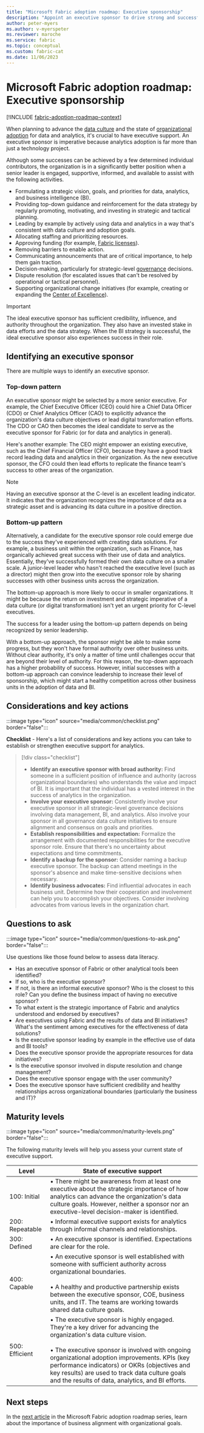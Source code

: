 ```yaml
---
title: "Microsoft Fabric adoption roadmap: Executive sponsorship"
description: "Appoint an executive sponsor to drive strong and successful adoption of Microsoft Fabric."
author: peter-myers
ms.author: v-myerspeter
ms.reviewer: maroche
ms.service: fabric
ms.topic: conceptual
ms.custom: fabric-cat
ms.date: 11/06/2023
---
```


# Microsoft Fabric adoption roadmap: Executive sponsorship

[!INCLUDE [fabric-adoption-roadmap-context](includes/fabric-adoption-roadmap-context.md)]

When planning to advance the [data culture](fabric-adoption-roadmap-data-culture.md) and the state of [organizational adoption](fabric-adoption-roadmap-maturity-levels.md#organizational-adoption-maturity-levels) for data and analytics, it's crucial to have executive support. An executive sponsor is imperative because analytics adoption is far more than just a technology project.

Although some successes can be achieved by a few determined individual contributors, the organization is in a significantly better position when a senior leader is engaged, supportive, informed, and available to assist with the following activities.

- Formulating a strategic vision, goals, and priorities for data, analytics, and business intelligence (BI).
- Providing top-down guidance and reinforcement for the data strategy by regularly promoting, motivating, and investing in strategic and tactical planning.
- Leading by example by actively using data and analytics in a way that's consistent with data culture and adoption goals.
- Allocating staffing and prioritizing resources.
- Approving funding (for example, [Fabric licenses](/fabric/enterprise/licenses)).
- Removing barriers to enable action.
- Communicating announcements that are of critical importance, to help them gain traction.
- Decision-making, particularly for strategic-level [governance](fabric-adoption-roadmap-governance.md) decisions.
- Dispute resolution (for escalated issues that can't be resolved by operational or tactical personnel).
- Supporting organizational change initiatives (for example, creating or expanding the [Center of Excellence](fabric-adoption-roadmap-center-of-excellence.md)).

> [!IMPORTANT]
> The ideal executive sponsor has sufficient credibility, influence, and authority throughout the organization. They also have an invested stake in data efforts and the data strategy. When the BI strategy is successful, the ideal executive sponsor also experiences success in their role.

## Identifying an executive sponsor

There are multiple ways to identify an executive sponsor.

### Top-down pattern

An executive sponsor might be selected by a more senior executive. For example, the Chief Executive Officer (CEO) could hire a Chief Data Officer (CDO) or Chief Analytics Officer (CAO) to explicitly advance the organization's data culture objectives or lead digital transformation efforts. The CDO or CAO then becomes the ideal candidate to serve as the executive sponsor for Fabric (or for data and analytics in general).

Here's another example: The CEO might empower an existing executive, such as the Chief Financial Officer (CFO), because they have a good track record leading data and analytics in their organization. As the new executive sponsor, the CFO could then lead efforts to replicate the finance team's success to other areas of the organization.

> [!NOTE]
> Having an executive sponsor at the C-level is an excellent leading indicator. It indicates that the organization recognizes the importance of data as a strategic asset and is advancing its data culture in a positive direction.

### Bottom-up pattern

Alternatively, a candidate for the executive sponsor role could emerge due to the success they've experienced with creating data solutions. For example, a business unit within the organization, such as Finance, has organically achieved great success with their use of data and analytics. Essentially, they've successfully formed their own data culture on a smaller scale. A junior-level leader who hasn't reached the executive level (such as a director) might then grow into the executive sponsor role by sharing successes with other business units across the organization.

The bottom-up approach is more likely to occur in smaller organizations. It might be because the return on investment and strategic imperative of a data culture (or digital transformation) isn't yet an urgent priority for C-level executives.

The success for a leader using the bottom-up pattern depends on being recognized by senior leadership.

With a bottom-up approach, the sponsor might be able to make some progress, but they won't have formal authority over other business units. Without clear authority, it's only a matter of time until challenges occur that are beyond their level of authority. For this reason, the top-down approach has a higher probability of success. However, initial successes with a bottom-up approach can convince leadership to increase their level of sponsorship, which might start a healthy competition across other business units in the adoption of data and BI.

## Considerations and key actions

:::image type="icon" source="media/common/checklist.png" border="false":::

**Checklist** - Here's a list of considerations and key actions you can take to establish or strengthen executive support for analytics.

> [!div class="checklist"]
> - **Identify an executive sponsor with broad authority:** Find someone in a sufficient position of influence and authority (across organizational boundaries) who understands the value and impact of BI. It is important that the individual has a vested interest in the success of analytics in the organization.
> - **Involve your executive sponsor:** Consistently involve your executive sponsor in all strategic-level governance decisions involving data management, BI, and analytics. Also involve your sponsor in all governance data culture initiatives to ensure alignment and consensus on goals and priorities.
> - **Establish responsibilities and expectation:** Formalize the arrangement with documented responsibilities for the executive sponsor role. Ensure that there's no uncertainty about expectations and time commitments.
> - **Identify a backup for the sponsor:** Consider naming a backup executive sponsor. The backup can attend meetings in the sponsor's absence and make time-sensitive decisions when necessary.
> - **Identify business advocates:** Find influential advocates in each business unit. Determine how their cooperation and involvement can help you to accomplish your objectives. Consider involving advocates from various levels in the organization chart.

## Questions to ask

:::image type="icon" source="media/common/questions-to-ask.png" border="false":::

Use questions like those found below to assess data literacy.

- Has an executive sponsor of Fabric or other analytical tools been identified?
- If so, who is the executive sponsor?
- If not, is there an informal executive sponsor? Who is the closest to this role? Can you define the business impact of having no executive sponsor?
- To what extent is the strategic importance of Fabric and analytics understood and endorsed by executives?
- Are executives using Fabric and the results of data and BI initiatives? What's the sentiment among executives for the effectiveness of data solutions?
- Is the executive sponsor leading by example in the effective use of data and BI tools?
- Does the executive sponsor provide the appropriate resources for data initiatives?
- Is the executive sponsor involved in dispute resolution and change management?
- Does the executive sponsor engage with the user community?
- Does the executive sponsor have sufficient credibility and healthy relationships across organizational boundaries (particularly the business and IT)?

## Maturity levels

:::image type="icon" source="media/common/maturity-levels.png" border="false":::

The following maturity levels will help you assess your current state of executive support.

| **Level** | **State of executive support** |
| --- | --- |
| 100: Initial | &bull;&nbsp;There might be awareness from at least one executive about the strategic importance of how analytics can advance the organization's data culture goals. However, neither a sponsor nor an executive-level decision-maker is identified. |
| 200: Repeatable | &bull;&nbsp;Informal executive support exists for analytics through informal channels and relationships. |
| 300: Defined | &bull;&nbsp;An executive sponsor is identified. Expectations are clear for the role. |
| 400: Capable | &bull;&nbsp;An executive sponsor is well established with someone with sufficient authority across organizational boundaries. <br/><br/>&bull;&nbsp;A healthy and productive partnership exists between the executive sponsor, COE, business units, and IT. The teams are working towards shared data culture goals. |
| 500: Efficient | &bull;&nbsp;The executive sponsor is highly engaged. They're a key driver for advancing the organization's data culture vision. <br/><br/>&bull;&nbsp;The executive sponsor is involved with ongoing organizational adoption improvements. KPIs (key performance indicators) or OKRs (objectives and key results) are used to track data culture goals and the results of data, analytics, and BI efforts. |

## Next steps

In the [next article](fabric-adoption-roadmap-business-alignment.md) in the Microsoft Fabric adoption roadmap series, learn about the importance of business alignment with organizational goals.
